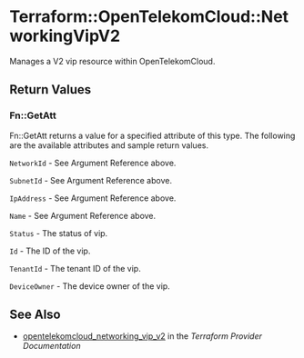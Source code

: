 # Terraform::OpenTelekomCloud::NetworkingVipV2

Manages a V2 vip resource within OpenTelekomCloud.

## Return Values

### Fn::GetAtt

Fn::GetAtt returns a value for a specified attribute of this type. The following are the available attributes and sample return values.

`NetworkId` - See Argument Reference above.

`SubnetId` - See Argument Reference above.

`IpAddress` - See Argument Reference above.

`Name` - See Argument Reference above.

`Status` - The status of vip.

`Id` - The ID of the vip.

`TenantId` - The tenant ID of the vip.

`DeviceOwner` - The device owner of the vip.

## See Also

* [opentelekomcloud_networking_vip_v2](https://www.terraform.io/docs/providers/opentelekomcloud/r/networking_vip_v2.html) in the _Terraform Provider Documentation_